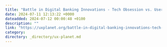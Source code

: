 ```yaml
---
title: "Battle in Digital Banking Innovations - Tech Obsession vs. User Needs"
date: 2024-07-11 12:13:22 +0000
dateadded: 2024-07-12 00:00:48 +0100
description: ""
link: "https://uxplanet.org/battle-in-digital-banking-innovations-tech-obsession-vs-user-needs-168b3ccfa30b?source=rss----819cc2aaeee0---4"
category:
directory: _directory/ux-planet.md
---
```

